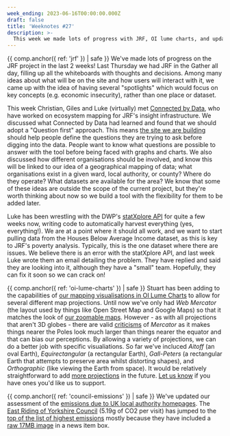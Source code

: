 ```yaml
---
week_ending: 2023-06-16T00:00:00.000Z
draft: false
title: 'Weeknotes #27'
description: >-
  This week we made lots of progress with JRF, OI lume charts, and updated our assessment of council website emissions. 
---
```

{{ comp.anchor({ ref: 'jrf' }) | safe }}
We've made lots of progress on the JRF project in the last 2 weeks! Last Thursday we had JRF in the Gather all day, filling up all the whiteboards with thoughts and decisions. Among many ideas about what will be on the site and how users will interact with it, we came up with the idea of having several "spotlights" which would focus on key concepts (e.g. economic insecurity), rather than one place or dataset.

This week Christian, Giles and Luke (virtually) met [Connected by Data](http://connectedbydata.org/), who have worked on ecosystem mapping for JRF's insight infrastructure. We discussed what Connected by Data had learned and found that we should adopt a "Question first" approach. This means [the site we are building](https://open-innovations.org/projects/jrf/north-insight-finder/) should help people define the questions they are trying to ask before digging into the data. People want to know what questions are possible to answer with the tool before being faced with graphs and charts. We also discussed how different organisations should be involved, and know this will be linked to our idea of a geographical mapping of data; what organisations exist in a given ward, local authority, or county? Where do they operate? What datasets are available for the area? We know that some of these ideas are outside the scope of the current project, but they're worth thinking about now so we build a tool with the flexibility for them to be added later.

Luke has been wrestling with the DWP's [statXplore API](https://stat-xplore.dwp.gov.uk/webapi/jsf/dataCatalogueExplorer.xhtml) for quite a few weeks now, writing code to automatically harvest everything (yes, everything!). We are at a point where it should all work, and we want to start pulling data from the Houses Below Average Income dataset, as this is key to JRF's poverty analysis. Typically, this is the one dataset where there are issues. We believe there is an error with the statXplore API, and last week Luke wrote them an email detailing the problem. They have replied and said they are looking into it, although they have a "small" team. Hopefully, they can fix it soon so we can crack on! 

{{ comp.anchor({ ref: 'oi-lume-charts' }) | safe }}
Stuart has been adding to the capabilities of [our mapping visualisations in OI Lume Charts](https://open-innovations.github.io/oi-lume-charts/samples/map/svg/) to allow for several different map projections. Until now we've only had *Web Mercator* (the layout used by things like Open Street Map and Google Maps) so that it matches the look of [our zoomable maps](https://open-innovations.github.io/oi-lume-charts/samples/map/zoomable/). However - as with all projections that aren't 3D globes - there are valid [criticisms](https://en.wikipedia.org/wiki/Mercator_projection#Criticism) of *Mercator* as it makes things nearer the Poles look much larger than things nearer the equator and that can bias our perceptions. By allowing a variety of projections, we can do a better job with specific visualiations. So far we've incluced *Aitoff* (an oval Earth), *Equirectangular* (a rectangular Earth), *Gall-Peters* (a rectangular Earth that attempts to preserve area whilst distorting shapes), and *Orthographic* (like viewing the Earth from space). It would be relatively straightforward to add [more projections](https://en.wikipedia.org/wiki/List_of_map_projections) in the future. [Let us know](mailto:hello@open-innovations.org?subject=Map+projections) if you have ones you'd like us to support.

{{ comp.anchor({ ref: 'council-emissions' }) | safe }}
We've updated our assessment of the [emissions due to UK local authority homepages](https://open-innovations.github.io/council-website-emissions/). The [East Riding of Yorkshire Council](https://open-innovations.github.io/council-website-emissions/areas/E06000011.html) (5.19g of CO2 per visit) has jumped to the [top of the list of highest emissions](https://open-innovations.github.io/council-website-emissions/#full-list) mostly because they have included a [raw 17MB image](https://www.eastriding.gov.uk/EasysiteWeb/getresource.axd?AssetID=837654&type=full&servicetype=Inline) in a news item box.
